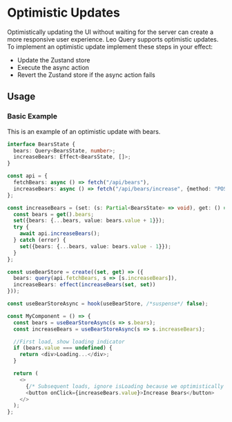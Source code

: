 # Optimistic Updates

Optimistically updating the UI without waiting for the server can create a more responsive user experience. Leo Query supports optimistic updates. To implement an optimistic update implement these steps in your effect:

- Update the Zustand store
- Execute the async action
- Revert the Zustand store if the async action fails

## Usage

### Basic Example

This is an example of an optimistic update with bears.

```typescript
interface BearsState {
  bears: Query<BearsState, number>;
  increaseBears: Effect<BearsState, []>;
}

const api = {
  fetchBears: async () => fetch("/api/bears"),
  increaseBears: async () => fetch("/api/bears/increase", {method: "POST"}),
};

const increaseBears = (set: (s: Partial<BearsState> => void), get: () => BearsState) => async () => {
  const bears = get().bears;
  set({bears: {...bears, value: bears.value + 1}});
  try {
    await api.increaseBears();
  } catch (error) {
    set({bears: {...bears, value: bears.value - 1}});
  }
};

const useBearStore = create((set, get) => ({
  bears: query(api.fetchBears, s => [s.increaseBears]),
  increaseBears: effect(increaseBears(set, set))
}));

const useBearStoreAsync = hook(useBearStore, /*suspense*/ false);

const MyComponent = () => {
  const bears = useBearStoreAsync(s => s.bears);
  const increaseBears = useBearStoreAsync(s => s.increaseBears);

  //First load, show loading indicator
  if (bears.value === undefined) {
    return <div>Loading...</div>;
  }

  return (
    <>
      {/* Subsequent loads, ignore isLoading because we optimistically updated the value. */}
      <button onClick={increaseBears.value}>Increase Bears</button>
    </>
  );
};
```